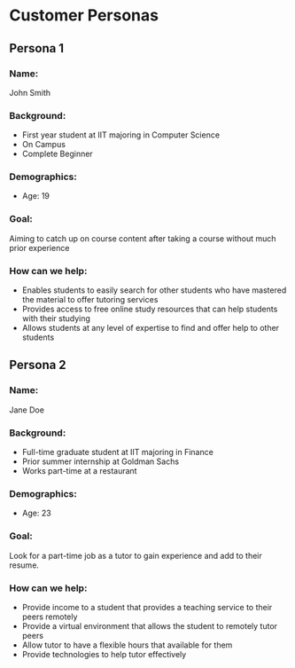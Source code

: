# Customer Personas

## Persona 1

### **Name:**
John Smith
### **Background:**
- First year student at IIT majoring in Computer Science
- On Campus
- Complete Beginner
### **Demographics:**
- Age: 19
### **Goal:** 
Aiming to catch up on course content after taking a course without much prior experience
### How can we help:
- Enables students to easily search for other students who have mastered the material to offer tutoring services
- Provides access to free online study resources that can help students with their studying
- Allows students at any level of expertise to find and offer help to other students

## Persona 2

### **Name:** 
Jane Doe
### **Background:**
- Full-time graduate student at IIT majoring in Finance
- Prior summer internship at Goldman Sachs 
- Works part-time at a restaurant
### **Demographics:**
- Age: 23
### **Goal:** 
Look for a part-time job as a tutor to gain experience and add to their resume.
### How can we help:
- Provide income to a student that provides a teaching service to their peers remotely
- Provide a virtual environment that allows the student to remotely tutor peers
- Allow tutor to have a flexible hours that available for them
- Provide technologies to help tutor effectively 